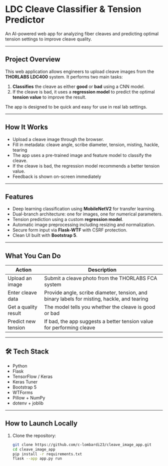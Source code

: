 # LDC Cleave Classifier & Tension Predictor

An AI-powered web app for analyzing fiber cleaves and predicting optimal tension settings to improve cleave quality.

---

## Project Overview

This web application allows engineers to upload cleave images from the **THORLABS LDC400** system. It performs two main tasks:

1.  **Classifies** the cleave as either **good** or **bad** using a CNN model.
2.  If the cleave is bad, it uses a **regression model** to predict the optimal **tension value** to improve the result.

The app is designed to be quick and easy for use in real lab settings.

---

## How It Works

- Upload a cleave image through the browser.
- Fill in metadata: cleave angle, scribe diameter, tension, misting, hackle, tearing
- The app uses a pre-trained image and feature model to classify the cleave.
- If the cleave is bad, the regression model recommends a better tension value.
- Feedback is shown on-screen immediately

---

## Features

-  Deep learning classification using **MobileNetV2** for transfer learning.
-  Dual-branch architecture: one for images, one for numerical parameters.
-  Tension prediction using a custom **regression model**.
-  Automatic image preprocessing including resizing and normalization.
-  Secure form input via **Flask-WTF** with CSRF protection.
-  Clean UI built with **Bootstrap 5**.

---

## What You Can Do

| Action               | Description |
|----------------------|-------------|
| Upload an image      | Submit a cleave photo from the THORLABS FCA system |
| Enter cleave data    | Provide angle, scribe diameter, tension, and binary labels for misting, hackle, and tearing |
| Get a quality result | The model tells you whether the cleave is good or bad |
| Predict new tension  | If bad, the app suggests a better tension value for performing cleave |

---

## 🛠 Tech Stack

- Python
- Flask
- TensorFlow / Keras
- Keras Tuner
- Bootstrap 5
- WTForms
- Pillow + NumPy
- dotenv + joblib

---

##  How to Launch Locally

1. Clone the repository:
   ```bash
   git clone https://github.com/c-lombardi23/cleave_image_app.git
   cd cleave_image_app
   pip install -r requirements.txt
   flask --app app.py run
